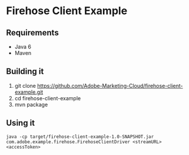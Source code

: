 # Firehose Client Example #
## Requirements ##
 * Java 6
 * Maven

## Building it ##
1. git clone https://github.com/Adobe-Marketing-Cloud/firehose-client-example.git
2. cd firehose-client-example
3. mvn package

## Using it ##
```
java -cp target/firehose-client-example-1.0-SNAPSHOT.jar com.adobe.example.firehose.FirehoseClientDriver <streamURL> <accessToken>
````
